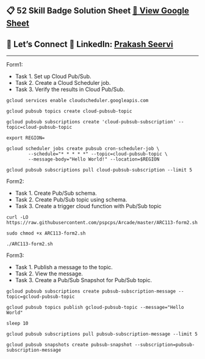 
## 📋 52 Skill Badge Solution Sheet [📄 View Google Sheet](https://docs.google.com/spreadsheets/d/1UY1yh_xCRGealyBqSAejjkBSdgjqEj5M_XIQmveGJnU/edit?gid=0#gid=0)


## 🔗 Let’s Connect 👤 **LinkedIn**: [Prakash Seervi](https://www.linkedin.com/in/prakashseervi63/)


---


Form1: 

- Task 1. Set up Cloud Pub/Sub.
- Task 2. Create a Cloud Scheduler job.
- Task 3. Verify the results in Cloud Pub/Sub.

```
gcloud services enable cloudscheduler.googleapis.com
```
```    
gcloud pubsub topics create cloud-pubsub-topic
```    
```
gcloud pubsub subscriptions create 'cloud-pubsub-subscription' --topic=cloud-pubsub-topic
```    
```
export REGION=
```

```
gcloud scheduler jobs create pubsub cron-scheduler-job \
        --schedule="* * * * *" --topic=cloud-pubsub-topic \
        --message-body="Hello World!" --location=$REGION
```    

```
gcloud pubsub subscriptions pull cloud-pubsub-subscription --limit 5
```



Form2: 

- Task 1. Create Pub/Sub schema.
- Task 2. Create Pub/Sub topic using schema.
- Task 3. Create a trigger cloud function with Pub/Sub topic

```
curl -LO https://raw.githubusercontent.com/pspcps/Arcade/master/ARC113-form2.sh

sudo chmod +x ARC113-form2.sh

./ARC113-form2.sh

```


Form3: 

- Task 1. Publish a message to the topic.
- Task 2. View the message.
- Task 3. Create a Pub/Sub Snapshot for Pub/Sub topic.

```
gcloud pubsub subscriptions create pubsub-subscription-message --topic=gcloud-pubsub-topic
```
```
gcloud pubsub topics publish gcloud-pubsub-topic --message="Hello World"
```
```
sleep 10
```
```
gcloud pubsub subscriptions pull pubsub-subscription-message --limit 5
```
```
gcloud pubsub snapshots create pubsub-snapshot --subscription=pubsub-subscription-message
```